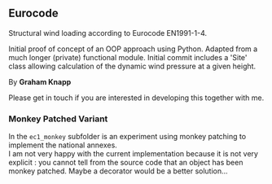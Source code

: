 ## Eurocode
Structural wind loading according to Eurocode EN1991-1-4.

Initial proof of concept of an OOP approach using Python.  Adapted from a much longer (private) functional module. Initial commit includes a 'Site' class allowing calculation of the dynamic wind pressure at a given height.

By **Graham Knapp**

Please get in touch if you are interested in developing this together with me.

### Monkey Patched Variant
In the `ec1_monkey` subfolder is an experiment using monkey patching to implement the national annexes.  
I am not very happy with the current implementation because it is not very explicit : 
you cannot tell from the source code that an object has been monkey patched.  Maybe a decorator would be a better solution...
